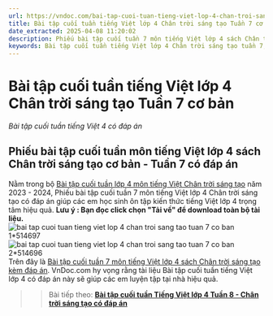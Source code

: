 ```yaml
---
url: https://vndoc.com/bai-tap-cuoi-tuan-tieng-viet-lop-4-chan-troi-sang-tao-tuan-7-co-ban-307074
title: Bài tập cuối tuần tiếng Việt lớp 4 Chân trời sáng tạo Tuần 7 cơ bản - Bài tập cuối tuần tiếng Việt 4 có đáp án - VnDoc.com
date_extracted: 2025-04-08 11:20:02
description: Phiếu bài tập cuối tuần 7 môn tiếng Việt lớp 4 sách Chân trời sáng tạo có đáp án tổng hợp nhiều dạng bài tập khác nhau giúp các em nâng cao những kỹ năng làm bài thi hiệu quả.
keywords: Bài tập cuối tuần tiếng Việt lớp 4 Chân trời sáng tạo tuần 7,bài tập cuối tuần tiếng việt 4 tuần 7,bài tập cuối tuần môn tiếng việt lớp 4 Chân trời sáng tạo tuần 7,bài tập cuối tuần tiếng việt lớp 4 sách Chân trời sáng tạo tuần 7,bài tập cuối tuần 7 môn tiếng việt lớp 4 Chân trời sáng tạo,bài tập cuối tuần 7 tiếng việt 4 Chân trời sáng tạo,bài tập tiếng việt lớp 4 tuần 7,phiếu bài tập tiếng việt lớp 4 tuần 7,đề tiếng việt lớp 4 tuần 7
---
```


# Bài tập cuối tuần tiếng Việt lớp 4 Chân trời sáng tạo Tuần 7 cơ bản
 _Bài tập cuối tuần tiếng Việt 4 có đáp án_
## Phiếu bài tập cuối tuần môn tiếng Việt lớp 4 sách Chân trời sáng tạo cơ bản - Tuần 7 có đáp án
Nằm trong bộ [Bài tập cuối tuần lớp 4 môn tiếng Việt Chân trời sáng tạo](<https://vndoc.com/bai-tap-cuoi-tuan-tieng-viet-lop-4-chan-troi>) năm 2023 - 2024, Phiếu bài tập cuối tuần 7 môn tiếng Việt lớp 4 Chân trời sáng tạo có đáp án giúp các em học sinh ôn tập kiến thức tiếng Việt lớp 4 trọng tâm hiệu quả.
**Lưu ý : Bạn đọc click chọn "Tải về" để download toàn bộ tài liệu.**
![bai tap cuoi tuan tieng viet lop 4 chan troi sang tao tuan 7 co ban 1*514697](https://i.vdoc.vn/data/image/2023/10/18/bai-tap-cuoi-tuan-tieng-viet-lop-4-chan-troi-sang-tao-tuan-7-co-ban-1.png)![bai tap cuoi tuan tieng viet lop 4 chan troi sang tao tuan 7 co ban 2*514696](https://i.vdoc.vn/data/image/2023/10/18/bai-tap-cuoi-tuan-tieng-viet-lop-4-chan-troi-sang-tao-tuan-7-co-ban-2.png)
Trên đây là [Bài tập cuối tuần 7 môn tiếng Việt lớp 4 sách Chân trời sáng tạo kèm đáp án](<https://vndoc.com/bai-tap-cuoi-tuan-tieng-viet-lop-4-chan-troi-sang-tao-tuan-7-co-ban-307074>). VnDoc.com hy vọng rằng tài liệu Bài tập cuối tuần tiếng Việt lớp 4 có đáp án này sẽ giúp các em luyện tập tại nhà hiệu quả.
>> Bài tiếp theo: [**Bài tập cuối tuần Tiếng Việt lớp 4 Tuần 8 - Chân trời sáng tạo có đáp án**](<https://vndoc.com/bai-tap-cuoi-tuan-tieng-viet-lop-4-chan-troi-sang-tao-tuan-8-co-ban-307075>)
